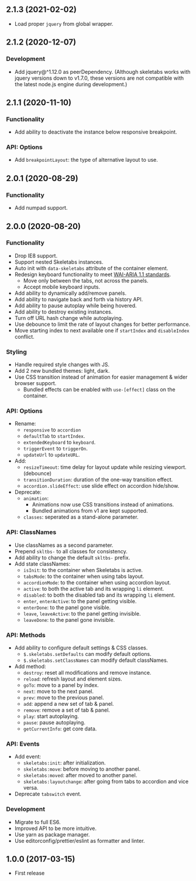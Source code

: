 ## 2.1.3 (2021-02-02)

- Load proper `jquery` from global wrapper.

## 2.1.2 (2020-12-07)

### Development

- Add jquery@^1.12.0 as peerDependency. (Although skeletabs works with jquery versions down to v1.7.0, these versions are not compatible with the latest node.js engine during development.)

## 2.1.1 (2020-11-10)

### Functionality

- Add ability to deactivate the instance below responsive breakpoint.

### API: Options

- Add `breakpointLayout`: the type of alternative layout to use.

## 2.0.1 (2020-08-29)

### Functionality

- Add numpad support.

## 2.0.0 (2020-08-20)

### Functionality

- Drop IE8 support.
- Support nested Skeletabs instances.
- Auto init with `data-skeletabs` attribute of the container element.
- Redesign keyboard functionality to meet [WAI-ARIA 1.1 standards](https://www.w3.org/TR/wai-aria-practices-1.1/examples/tabs/tabs-1/tabs.html).
  - Move only between the tabs, not across the panels.
  - Accept mobile keyboard inputs.
- Add ability to dynamically add/remove panels.
- Add ability to navigate back and forth via history API.
- Add ability to pause autoplay while being hovered.
- Add ability to destroy existing instances.
- Turn off URL hash change while autoplaying.
- Use debounce to limit the rate of layout changes for better performance.
- Move starting index to next available one if `startIndex` and `disableIndex` conflict.

### Styling

- Handle required style changes with JS.
- Add 2 new bundled themes: light, dark.
- Use CSS transition instead of animation for easier management &amp; wider browser support.
  - Bundled effects can be enabled with `use-[effect]` class on the container.

### API: Options

- Rename:
  - `responsive` to `accordion`
  - `defaultTab` to `startIndex`.
  - `extendedKeyboard` to `keyboard`.
  - `triggerEvent` to `triggerOn`.
  - `updateUrl` to `updateURL`.
- Add:
  - `resizeTimeout`: time delay for layout update while resizing viewport. (debounce)
  - `transitionDuration`: duration of the one-way transition effect.
  - `accordion.slideEffect`: use slide effect on accordion hide/show.
- Deprecate:
  - `animation`:
    - Animations now use CSS transitions instead of animations.
    - Bundled animations from v1 are kept supported.
  - `classes`: seperated as a stand-alone parameter.

### API: ClassNames

- Use classNames as a second parameter.
- Prepend `skltbs-` to all classes for consistency.
- Add ability to change the default `skltbs-` prefix.
- Add state classNames:
  - `isInit`: to the container when Skeletabs is active.
  - `tabsMode`: to the container when using tabs layout.
  - `accordionMode`: to the container when using accordion layout.
  - `active`: to both the active tab and its wrapping `li` element.
  - `disabled`: to both the disabled tab and its wrapping `li` element.
  - `enter`, `enterActive`: to the panel getting visible.
  - `enterDone`: to the panel gone visible.
  - `leave`, `leaveActive`: to the panel getting invisible.
  - `leaveDone`: to the panel gone invisible.

### API: Methods

- Add ability to configure default settings & CSS classes.
  - `$.skeletabs.setDefaults` can modify default options.
  - `$.skeletabs.setClassNames` can modify default classNames.
- Add method:
  - `destroy`: reset all modifications and remove instance.
  - `reload`: refresh layout and element sizes.
  - `goTo`: move to a panel by index.
  - `next`: move to the next panel.
  - `prev`: move to the previous panel.
  - `add`: append a new set of tab &amp; panel.
  - `remove`: remove a set of tab &amp; panel.
  - `play`: start autoplaying.
  - `pause`: pause autoplaying.
  - `getCurrentInfo`: get core data.

### API: Events

- Add event:
  - `skeletabs:init`: after initialization.
  - `skeletabs:move`: before moving to another panel.
  - `skeletabs:moved`: after moved to another panel.
  - `skeletabs:layoutchange`: after going from tabs to accordion and vice versa.
- Deprecate `tabswitch` event.

### Development

- Migrate to full ES6.
- Improved API to be more intuitive.
- Use yarn as package manager.
- Use editorconfig/prettier/eslint as formatter and linter.

## 1.0.0 (2017-03-15)

- First release
